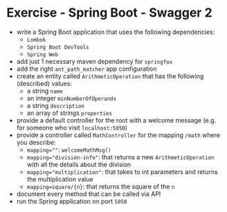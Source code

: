 # Exercise - Spring Boot - Swagger 2
* write a Spring Boot application that uses the following dependencies:
  * `Lombok`
  * `Spring Boot DevTools`
  * `Spring Web`
* add just 1 necessary maven dependency for `springfox`
* add the right `ant_path_matcher` app configuration
* create an entity called `ArithmeticOperation` that has the following (described) values:
  * a string `name`
  * an integer `minNumberOfOperands`
  * a string `description`
  * an array of strings `properties`
* provide a default controller for the root with a welcome message (e.g. for someone who visit `localhost:5050`)
* provide a controller called `MathController` for the mapping `/math` where you describe:
  * `mapping=""`: `welcomeMathMsg()`
  * `mapping="division-info"`: that returns a new `ArithmeticOperation` with all the details about the division
  * `mapping="multiplication"`: that takes to int parameters and returns the multiplication value
  * `mapping=square/{n}`: that returns the square of the `n`
* document every method that can be called via API
* run the Spring application on port `5050`